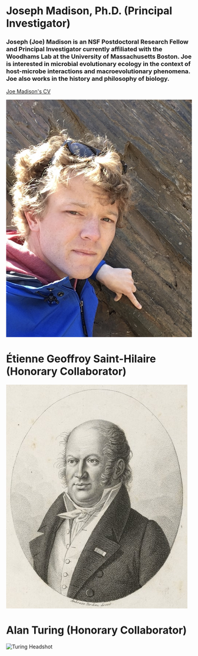 # Joseph Madison, Ph.D. (Principal Investigator)

### Joseph (Joe) Madison is an NSF Postdoctoral Research Fellow and Principal Investigator currently affiliated with the Woodhams Lab at the University of Massachusetts Boston. Joe is interested in microbial evolutionary ecology in the context of host-microbe interactions and macroevolutionary phenomena. Joe also works in the history and philosophy of biology. 

[Joe Madison's CV](./jmadison_cv_2021.pdf)

![Joe Headshot](Headshot.jpg)

# Étienne Geoffroy Saint-Hilaire (Honorary Collaborator)

![Geoffroy Headshot](Geoffroy_Saint_Hilaire,_Etienne_cropped.jpg)

# Alan Turing (Honorary Collaborator)

![Turing Headshot](Alan_Turing_az_1930-as_években_(cropped).jpg)
